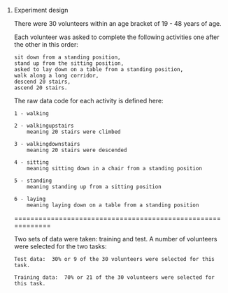 1.	Experiment design

	There were 30 volunteers within an age bracket of 19 - 48 years of age.

	Each volunteer was asked to complete the following activities one after the other in this order:
	
		sit down from a standing position, 
		stand up from the sitting position, 
		asked to lay down on a table from a standing position,
		walk along a long corridor, 
		descend 20 stairs, 
		ascend 20 stairs.
	
	The raw data code for each activity is defined here:

		1 -	walking
		
		2 -	walkingupstairs 
			meaning 20 stairs were climbed
		
		3 -	walkingdownstairs
			meaning 20 stairs were descended
		
		4 -	sitting
			meaning sitting down in a chair from a standing position
		
		5 -	standing
			meaning standing up from a sitting position
		
		6 -	laying
			meaning laying down on a table from a standing position

	============================================================

	Two sets of data were taken: training and test. A number of volunteers were selected for the two tasks:
	
		Test data:	30% or 9 of the 30 volunteers were selected for this task.
						
		Training data: 	70% or 21 of the 30 volunteers were selected for this task.
